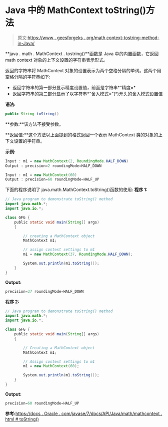 # Java 中的 MathContext toString()方法

> 原文:[https://www . geesforgeks . org/math context-tostring-method-in-Java/](https://www.geeksforgeeks.org/mathcontext-tostring-method-in-java/)

**java . math . MathContext . tostring()**函数是 Java 中的内置函数，它返回 math context 对象的上下文设置的字符串表示形式。

返回的字符串将 MathContext 对象的设置表示为两个空格分隔的单词。这两个用空格分隔的字符串如下:

*   返回字符串的第一部分显示精度设置值，前面是字符串*“精度=*
*   返回字符串的第二部分显示了以字符串*“舍入模式=”(*)开头的舍入模式设置值

**语法:**

```java
public String toString()
```

**参数:**该方法不接受参数。

**返回值:**这个方法以上面提到的格式返回一个表示 MathContext 类的对象的上下文设置的字符串。

**示例:**

```java
Input : m1 = new MathContext(2, RoundingMode.HALF_DOWN)
Output : precision=2 roundingMode=HALF_DOWN

Input : m1 = new MathContext(60)
Output : precision=60 roundingMode=HALF_UP

```

下面的程序说明了 java.math.MathContext.toString()函数的使用:
**程序 1:**

```java
// Java program to demonstrate toString() method
import java.math.*;
import java.io.*;

class GFG {
    public static void main(String[] args)
    {

        // creating a MathContext object
        MathContext m1;

        // assign context settings to m1
        m1 = new MathContext(37, RoundingMode.HALF_DOWN);

        System.out.println(m1.toString());
    }
}
```

**Output:**

```java
precision=37 roundingMode=HALF_DOWN

```

**程序 2:**

```java
// Java program to demonstrate toString() method
import java.math.*;
import java.io.*;

class GFG {
    public static void main(String[] args)
    {

        // Creating a MathContext object
        MathContext m1;

        // Assign context settings to m1
        m1 = new MathContext(60);

        System.out.println(m1.toString());
    }
}
```

**Output:**

```java
precision=60 roundingMode=HALF_UP

```

**参考:**[https://docs . Oracle . com/javase/7/docs/API/Java/math/mathcontext . html # toString()](https://docs.oracle.com/javase/7/docs/api/java/math/MathContext.html#toString())